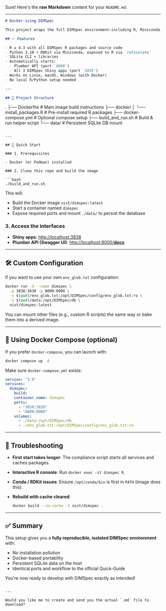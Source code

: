 Sure! Here's the **raw Markdown** content for your `README.md`:

---

```markdown
# Docker-izing DIMSpec

This project wraps the full DIMSpec environment—including R, Miniconda, RDKit, SQLite, Shiny apps, and a Plumber API—inside a single Docker container for **portable, reproducible installation**.

## ✅ Features

- R ≥ 4.3 with all DIMSpec R packages and source code
- Python 3.10 + RDKit via Miniconda, exposed to R via `reticulate`
- SQLite CLI + libraries
- Automatically starts:
  - Plumber API (port `8000`)
  - All 3 DIMSpec Shiny apps (port `3838`)
- Works on Linux, macOS, Windows (with Docker)
- No local R/Python setup needed

---

## 📁 Project Structure

```

.
├── Dockerfile                  # Main image build instructions
├── docker/
│   └── install\_packages.R      # Pre-install required R packages
├── docker-compose.yml          # Optional compose setup
├── build\_and\_run.sh            # Build & run helper script
└── data/                       # Persistent SQLite DB mount

````

---

## 🚀 Quick Start

### 1. Prerequisites

- Docker (or Podman) installed

### 2. Clone this repo and build the image

```bash
./build_and_run.sh
````

This will:

* Build the Docker image `nist/dimspec:latest`
* Start a container named `dimspec`
* Expose required ports and mount `./data/` to persist the database

### 3. Access the interfaces

* **Shiny apps**: [http://localhost:3838](http://localhost:3838)
* **Plumber API (Swagger UI)**: [http://localhost:8000/**docs**](http://localhost:8000/__docs__)

---

## 🛠 Custom Configuration

If you want to use your own `env_glob.txt` configuration:

```bash
docker run -d --name dimspec \
  -p 3838:3838 -p 8000:8000 \
  -v $(pwd)/env_glob.txt:/opt/DIMSpec/config/env_glob.txt:ro \
  -v $(pwd)/data:/opt/DIMSpec/db \
  nist/dimspec:latest
```

You can mount other files (e.g., custom R scripts) the same way or bake them into a derived image.

---

## 🐳 Using Docker Compose (optional)

If you prefer `docker-compose`, you can launch with:

```bash
docker compose up -d
```

Make sure `docker-compose.yml` exists:

```yaml
version: "3.9"
services:
  dimspec:
    build: .
    container_name: dimspec
    ports:
      - "3838:3838"
      - "8000:8000"
    volumes:
      - ./data:/opt/DIMSpec/db
      - ./env_glob.txt:/opt/DIMSpec/config/env_glob.txt:ro
```

---

## 🧪 Troubleshooting

* **First start takes longer**: The compliance script starts all services and caches packages.
* **Interactive R console**: Run `docker exec -it dimspec R`.
* **Conda / RDKit issues**: Ensure `/opt/conda/bin` is first in `PATH` (image does this).
* **Rebuild with cache cleared**:

  ```bash
  docker build --no-cache -t nist/dimspec .
  ```

---

## ✅ Summary

This setup gives you a **fully reproducible, isolated DIMSpec environment** with:

* No installation pollution
* Docker-based portability
* Persistent SQLite data on the host
* Identical ports and workflow to the official Quick-Guide

You're now ready to develop with DIMSpec exactly as intended!

```

---

Would you like me to create and send you the actual `.md` file to download?
```
